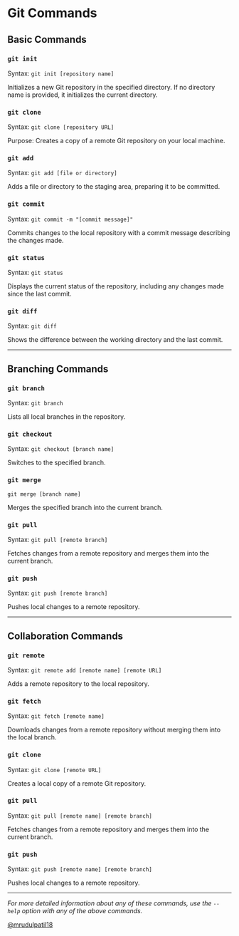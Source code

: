 # Git Commands


## Basic Commands


### `git init`

Syntax: `git init [repository name]`

 Initializes a new Git repository in the specified directory. If no directory name is provided, it initializes the current directory.

### `git clone`

Syntax: `git clone [repository URL]`

Purpose: Creates a copy of a remote Git repository on your local machine.

### `git add`

Syntax: `git add [file or directory]`

 Adds a file or directory to the staging area, preparing it to be committed.

### `git commit`

Syntax: `git commit -m "[commit message]"`

 Commits changes to the local repository with a commit message describing the changes made.

### `git status`

Syntax: `git status`

 Displays the current status of the repository, including any changes made since the last commit.

### `git diff`

Syntax: `git diff`

 Shows the difference between the working directory and the last commit.

 ---

## Branching Commands

### `git branch`

Syntax: `git branch`

 Lists all local branches in the repository.

### `git checkout`

Syntax: `git checkout [branch name]`

 Switches to the specified branch.

### `git merge`

 `git merge [branch name]`

 Merges the specified branch into the current branch.

### `git pull`

Syntax: `git pull [remote branch]`

 Fetches changes from a remote repository and merges them into the current branch.

### `git push`

Syntax: `git push [remote branch]`

 Pushes local changes to a remote repository.

---

## Collaboration Commands

### `git remote`

Syntax: `git remote add [remote name] [remote URL]`

 Adds a remote repository to the local repository.

### `git fetch`

Syntax: `git fetch [remote name]`

 Downloads changes from a remote repository without merging them into the local branch.

### `git clone`

Syntax: `git clone [remote URL]`

 Creates a local copy of a remote Git repository.

### `git pull`

Syntax: `git pull [remote name] [remote branch]`

 Fetches changes from a remote repository and merges them into the current branch.

### `git push`

Syntax: `git push [remote name] [remote branch]`

 Pushes local changes to a remote repository.

---

*For more detailed information about any of these commands, use the `--help` option with any of the above commands.* 

[@mrudulpatil18](https://www.github.com/mrudulpatil18)
